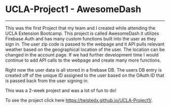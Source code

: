 # UCLA-Project1 - AwesomeDash

<hr>

This was the first Project that my team and I created while attending the UCLA Extension Bootcamp. This project is called AwesomeDash it utilizes Firebase Auth and has many custom functions built into the user as they sign in. The user zip code is passed to the webpage and it API pulls relevant weather based on the geographical location of the user. The location can be changed in the account page. If we had further development time I would continue to add API calls to the webpage and create many more functions.

Right now the user data is all stored in a firebase DB. The users DB entry is created off of the unique ID assigned to the user based on the OAuth ID that is passed back from the user signing in.

This was a 2-week project and was a lot of fun to do!

To see the project click here
https://twistedx.github.io/UCLA-Project1/.
